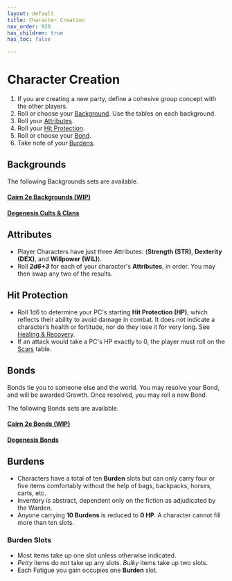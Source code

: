 ```yaml
---
layout: default
title: Character Creation
nav_order: 920
has_children: true
has_toc: false

---
```


# Character Creation

1. If you are creating a new party, define a cohesive group concept with the other players.
2. Roll or choose your [Background](#backgrounds). Use the tables on each background.
3. Roll your [Attributes](#attributes).
4. Roll your [Hit Protection](#hit-protection).
5. Roll or choose your [Bond](#bonds).
6. Take note of your [Burdens](#burdens).

## Backgrounds

The following Backgrounds sets are available.

#### <a href="https://cairnrpg.com/wip/backgrounds/" target="_blank">Cairn 2e Backgrounds (WIP)</a>

#### <a href="https://terra-campaigns.github.io/degenesis/systems/backgrounds/00_backgrounds/" target="_blank">Degenesis Cults & Clans</a>


## Attributes

- Player Characters have just three Attributes: (**Strength (STR)**, **Dexterity (DEX)**, and **Willpower (WIL)**). 
- Roll ***2d6+3*** for each of your character's **Attributes**, in order. You may then swap any two of the results.  

## Hit Protection

- Roll 1d6 to determine your PC's starting **Hit Protection (HP)**, which reflects their ability to avoid damage in combat. It does not indicate a character’s health or fortitude, nor do they lose it for very long. See [Healing & Recovery](core-rules.md#Healing%20&%20Recovery). 
- If an attack would take a PC's HP exactly to 0, the player must roll on the [Scars](core-rules.md#Scars) table.

## Bonds

Bonds tie you to someone else and the world.
You may resolve your Bond, and will be awarded Growth.
Once resolved, you may roll a new Bond.

The following Bonds sets are available.

#### <a href="https://cairnrpg.com/wip/2e/character-creation/#bonds" target="_blank">Cairn 2e Bonds (WIP)</a>

#### <a href="https://terra-campaigns.github.io/degenesis/systems/bonds/" target="_blank">Degenesis Bonds</a>

## Burdens

- Characters have a total of ten **Burden** slots but can only carry four or five items comfortably without the help of bags, backpacks, horses, carts, etc.
- Inventory is abstract, dependent only on the fiction as adjudicated by the Warden.
- Anyone carrying **10 Burdens** is reduced to **0 HP**. A character cannot fill more than ten slots.

### Burden Slots

- Most items take up one slot unless otherwise indicated. 
- _Petty_ items do not take up any slots. _Bulky_ items take up two slots. 
- Each Fatigue you gain occupies one **Burden** slot.

